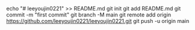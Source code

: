 echo "# leeyoujin0221" >> README.md
git init
git add README.md
git commit -m "first commit"
git branch -M main
git remote add origin https://github.com/leeyoujin0221/leeyoujin0221.git
git push -u origin main
